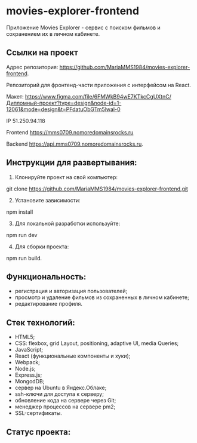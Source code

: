 # movies-explorer-frontend

Приложение Movies Explorer - сервис с поиском фильмов и сохранением их в личном кабинете. 

## Ссылки на проект

Адрес репозитория: https://github.com/MariaMMS1984/movies-explorer-frontend.

Репозиторий для фронтенд-части приложения с интерфейсом на React.

Макет: https://www.figma.com/file/6FMWkB94wE7KTkcCgUXtnC/Дипломный-проект?type=design&node-id=1-12061&mode=design&t=PFdatuObGTm5lwal-0

IP 51.250.94.118

Frontend https://mms0709.nomoredomainsrocks.ru

Backend https://api.mms0709.nomoredomainsrocks.ru.

## Инструкции для развертывания:

1. Клонируйте проект на свой компьютер:

git clone https://github.com/MariaMMS1984/movies-explorer-frontend.git

2. Установите зависимости:

npm install

3. Для локальной разработки используйте:

npm run dev

4. Для сборки проекта:

npm run build.

## Функциональность:
- регистрация и авторизация пользователей;
- просмотр и удаление фильмов из сохраненных в личном кабинете;
- редактирование профиля. 

## Стек технологий:
- HTML5;
- CSS:
   flexbox,
  grid Layout,
  positioning,
  adaptive UI,
  media Queries;
- JavaScript;
- React (функциональные компоненты и хуки);
- Webpack;
- Node.js;
- Express.js;
- MongodDB;
- сервер на Ubuntu в Яндекс.Облаке;
- ssh-ключи для доступа к серверу;
- обновление кода на сервере через Git;
- менеджер процессов на сервере pm2;
- SSL-сертификаты.

## Статус проекта:
